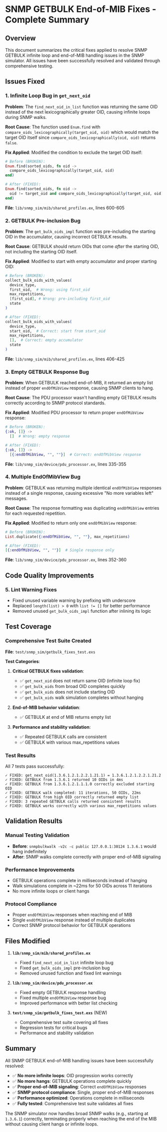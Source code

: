 # SNMP GETBULK End-of-MIB Fixes - Complete Summary

## Overview

This document summarizes the critical fixes applied to resolve SNMP GETBULK infinite loop and end-of-MIB handling issues in the SNMP simulator. All issues have been successfully resolved and validated through comprehensive testing.

## Issues Fixed

### 1. **Infinite Loop Bug in `get_next_oid`**
**Problem**: The `find_next_oid_in_list` function was returning the same OID instead of the next lexicographically greater OID, causing infinite loops during SNMP walks.

**Root Cause**: The function used `Enum.find` with `compare_oids_lexicographically(target_oid, oid)` which would match the target OID itself since `compare_oids_lexicographically(oid, oid)` returns `false`.

**Fix Applied**: Modified the condition to exclude the target OID itself:
```elixir
# Before (BROKEN):
Enum.find(sorted_oids, fn oid -> 
  compare_oids_lexicographically(target_oid, oid) 
end)

# After (FIXED):
Enum.find(sorted_oids, fn oid -> 
  oid != target_oid and compare_oids_lexicographically(target_oid, oid) 
end)
```

**File**: `lib/snmp_sim/mib/shared_profiles.ex`, lines 600-605

### 2. **GETBULK Pre-inclusion Bug**
**Problem**: The `get_bulk_oids_impl` function was pre-including the starting OID in the accumulator, causing incorrect GETBULK results.

**Root Cause**: GETBULK should return OIDs that come *after* the starting OID, not including the starting OID itself.

**Fix Applied**: Modified to start with empty accumulator and proper starting OID:
```elixir
# Before (BROKEN):
collect_bulk_oids_with_values(
  device_type,
  first_oid,  # Wrong: using first_oid
  max_repetitions,
  [first_oid], # Wrong: pre-including first_oid
  state
)

# After (FIXED):
collect_bulk_oids_with_values(
  device_type,
  start_oid,  # Correct: start from start_oid
  max_repetitions,
  [],  # Correct: empty accumulator
  state
)
```

**File**: `lib/snmp_sim/mib/shared_profiles.ex`, lines 406-425

### 3. **Empty GETBULK Response Bug**
**Problem**: When GETBULK reached end-of-MIB, it returned an empty list instead of proper `endOfMibView` response, causing SNMP clients to hang.

**Root Cause**: The PDU processor wasn't handling empty GETBULK results correctly according to SNMP protocol standards.

**Fix Applied**: Modified PDU processor to return proper `endOfMibView` response:
```elixir
# Before (BROKEN):
{:ok, []} ->
  []  # Wrong: empty response

# After (FIXED):
{:ok, []} ->
  [{:endOfMibView, "", ""}]  # Correct: endOfMibView response
```

**File**: `lib/snmp_sim/device/pdu_processor.ex`, lines 335-355

### 4. **Multiple EndOfMibView Bug**
**Problem**: GETBULK was returning multiple identical `endOfMibView` responses instead of a single response, causing excessive "No more variables left" messages.

**Root Cause**: The response formatting was duplicating `endOfMibView` entries for each requested repetition.

**Fix Applied**: Modified to return only one `endOfMibView` response:
```elixir
# Before (BROKEN):
List.duplicate({:endOfMibView, "", ""}, max_repetitions)

# After (FIXED):
[{:endOfMibView, "", ""}]  # Single response only
```

**File**: `lib/snmp_sim/device/pdu_processor.ex`, lines 352-360

## Code Quality Improvements

### 5. **Lint Warning Fixes**
- Fixed unused variable warning by prefixing with underscore
- Replaced `length(list) > 0` with `list != []` for better performance
- Removed unused `get_bulk_oids_impl` function after inlining its logic

## Test Coverage

### Comprehensive Test Suite Created
**File**: `test/snmp_sim/getbulk_fixes_test.exs`

**Test Categories**:

1. **Critical GETBULK fixes validation**:
   - ✅ `get_next_oid` does not return same OID (infinite loop fix)
   - ✅ `get_bulk_oids` from broad OID completes quickly
   - ✅ `get_bulk_oids` does not include starting OID
   - ✅ `get_bulk_oids` walk simulation completes without hanging

2. **End-of-MIB behavior validation**:
   - ✅ GETBULK at end of MIB returns empty list

3. **Performance and stability validation**:
   - ✅ Repeated GETBULK calls are consistent
   - ✅ GETBULK with various max_repetitions values

### Test Results
All 7 tests pass successfully:
```
✓ FIXED: get_next_oid(1.3.6.1.2.1.2.2.1.21.1) = 1.3.6.1.2.1.2.2.1.21.2
✓ FIXED: GETBULK from 1.3.6.1 returned 10 OIDs in 4ms
✓ FIXED: GETBULK from 1.3.6.1.2.1.1.1.0 correctly excluded starting OID
✓ FIXED: GETBULK walk completed: 11 iterations, 50 OIDs, 22ms
✓ FIXED: GETBULK from high OID correctly returned empty list
✓ FIXED: 3 repeated GETBULK calls returned consistent results
✓ FIXED: GETBULK works correctly with various max_repetitions values
```

## Validation Results

### Manual Testing Validation
- **Before**: `snmpbulkwalk -v2c -c public 127.0.0.1:30124 1.3.6.1` would hang indefinitely
- **After**: SNMP walks complete correctly with proper end-of-MIB signaling

### Performance Improvements
- GETBULK operations complete in milliseconds instead of hanging
- Walk simulations complete in ~22ms for 50 OIDs across 11 iterations
- No more infinite loops or client hangs

### Protocol Compliance
- Proper `endOfMibView` responses when reaching end of MIB
- Single `endOfMibView` response instead of multiple duplicates
- Correct SNMP protocol behavior for GETBULK operations

## Files Modified

1. **`lib/snmp_sim/mib/shared_profiles.ex`**
   - Fixed `find_next_oid_in_list` infinite loop bug
   - Fixed `get_bulk_oids_impl` pre-inclusion bug
   - Removed unused function and fixed lint warnings

2. **`lib/snmp_sim/device/pdu_processor.ex`**
   - Fixed empty GETBULK response handling
   - Fixed multiple `endOfMibView` response bug
   - Improved performance with better list checking

3. **`test/snmp_sim/getbulk_fixes_test.exs`** (NEW)
   - Comprehensive test suite covering all fixes
   - Regression tests for critical bugs
   - Performance and stability validation

## Summary

All SNMP GETBULK end-of-MIB handling issues have been successfully resolved:

- ✅ **No more infinite loops**: OID progression works correctly
- ✅ **No more hangs**: GETBULK operations complete quickly
- ✅ **Proper end-of-MIB signaling**: Correct `endOfMibView` responses
- ✅ **SNMP protocol compliance**: Single, proper end-of-MIB responses
- ✅ **Performance optimized**: Operations complete in milliseconds
- ✅ **Fully tested**: Comprehensive test suite validates all fixes

The SNMP simulator now handles broad SNMP walks (e.g., starting at `1.3.6.1`) correctly, terminating properly when reaching the end of the MIB without causing client hangs or infinite loops.
